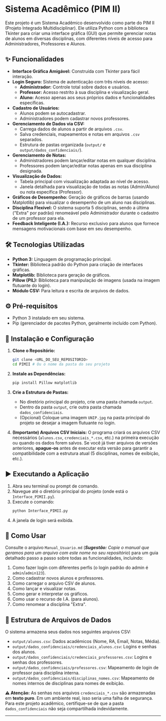 # Sistema Acadêmico (PIM II)

Este projeto é um Sistema Acadêmico desenvolvido como parte do PIM II (Projeto Integrado Multidisciplinar). Ele utiliza Python com a biblioteca Tkinter para criar uma interface gráfica (GUI) que permite gerenciar notas de alunos em diversas disciplinas, com diferentes níveis de acesso para Administradores, Professores e Alunos.

## ✨ Funcionalidades

* **Interface Gráfica Amigável:** Construída com Tkinter para fácil interação.
* **Login Seguro:** Sistema de autenticação com três níveis de acesso:
    * **Administrador:** Controle total sobre dados e usuários.
    * **Professor:** Acesso restrito à sua disciplina e visualização geral.
    * **Aluno:** Acesso apenas aos seus próprios dados e funcionalidades específicas.
* **Cadastro de Usuários:**
    * Alunos podem se autocadastrar.
    * Administradores podem cadastrar novos professores.
* **Gerenciamento de Dados via CSV:**
    * Carrega dados de alunos a partir de arquivos `.csv`.
    * Salva credenciais, mapeamentos e notas em arquivos `.csv` separados.
    * Estrutura de pastas organizada (`output/` e `output/dados_confidenciais/`).
* **Gerenciamento de Notas:**
    * Administradores podem lançar/editar notas em qualquer disciplina.
    * Professores podem lançar/editar notas apenas em sua disciplina designada.
* **Visualização de Dados:**
    * Tabela principal com visualização adaptada ao nível de acesso.
    * Janela detalhada para visualização de todas as notas (Admin/Aluno) ou nota específica (Professor).
* **Gráficos de Desempenho:** Geração de gráficos de barras (usando Matplotlib) para visualizar o desempenho de um aluno nas disciplinas.
* **Disciplina Flexível:** O sistema suporta 5 disciplinas, sendo a última ("Extra" por padrão) renomeável pelo Administrador durante o cadastro de um professor para ela.
* **Feedback Inteligente (I.A.):** Recurso exclusivo para alunos que fornece mensagens motivacionais com base em seu desempenho.

## 🛠️ Tecnologias Utilizadas

* **Python 3:** Linguagem de programação principal.
* **Tkinter:** Biblioteca padrão do Python para criação de interfaces gráficas.
* **Matplotlib:** Biblioteca para geração de gráficos.
* **Pillow (PIL):** Biblioteca para manipulação de imagens (usada na imagem flutuante do login).
* **Módulo CSV:** Para leitura e escrita de arquivos de dados.

## ⚙️ Pré-requisitos

* Python 3 instalado em seu sistema.
* Pip (gerenciador de pacotes Python, geralmente incluído com Python).

## 🚀 Instalação e Configuração

1.  **Clone o Repositório:**
    ```bash
    git clone <URL_DO_SEU_REPOSITORIO>
    cd PIMII # Ou o nome da pasta do seu projeto
    ```
2.  **Instale as Dependências:**
    ```bash
    pip install Pillow matplotlib
    ```
3.  **Crie a Estrutura de Pastas:**
    * No diretório principal do projeto, crie uma pasta chamada `output`.
    * Dentro da pasta `output`, crie outra pasta chamada `dados_confidenciais`.
    * (Opcional) Coloque uma imagem `UNIP.jpg` na pasta principal do projeto se desejar a imagem flutuante no login.

4.  **(Importante) Arquivos CSV Iniciais:** O programa criará os arquivos CSV necessários (`alunos.csv`, `credenciais_*.csv`, etc.) na primeira execução ou quando os dados forem salvos. Se você já tiver arquivos de versões anteriores, **apague-os** antes de executar esta versão para garantir a compatibilidade com a estrutura atual (5 disciplinas, nomes de exibição, etc.).

## ▶️ Executando a Aplicação

1.  Abra seu terminal ou prompt de comando.
2.  Navegue até o diretório principal do projeto (onde está o `Interface_PIMII.py`).
3.  Execute o comando:
    ```bash
    python Interface_PIMII.py
    ```
4.  A janela de login será exibida.

## 📖 Como Usar

Consulte o arquivo `Manual_Usuario.md` (***Sugestão:*** *Copie o manual que geramos para um arquivo com este nome no seu repositório*) para um guia detalhado passo a passo sobre todas as funcionalidades, incluindo:

1.  Como fazer login com diferentes perfis (o login padrão do admin é `admin`/`admin123`).
2.  Como cadastrar novos alunos e professores.
3.  Como carregar o arquivo CSV de alunos.
4.  Como lançar e visualizar notas.
5.  Como gerar e interpretar os gráficos.
6.  Como usar o recurso de I.A. (para alunos).
7.  Como renomear a disciplina "Extra".

## 📁 Estrutura de Arquivos de Dados

O sistema armazena seus dados nos seguintes arquivos CSV:

* `output/alunos.csv`: Dados acadêmicos (Nome, RA, Email, Notas, Média).
* `output/dados_confidenciais/credenciais_alunos.csv`: Logins e senhas dos alunos.
* `output/dados_confidenciais/credenciais_professores.csv`: Logins e senhas dos professores.
* `output/dados_confidenciais/professores.csv`: Mapeamento de login de professor para disciplina interna.
* `output/dados_confidenciais/disciplinas_nomes.csv`: Mapeamento de nomes internos de disciplinas para nomes de exibição.

**⚠️ Atenção:** As senhas nos arquivos `credenciais_*.csv` são armazenadas em **texto puro**. Em um ambiente real, isso seria uma falha de segurança. Para este projeto acadêmico, certifique-se de que a pasta `dados_confidenciais` não seja compartilhada indevidamente.

---
